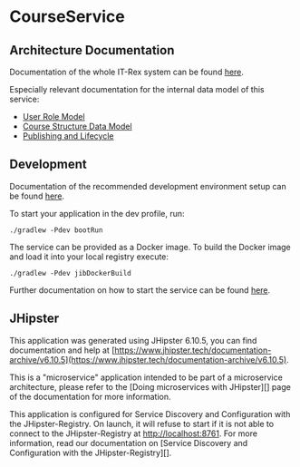 # CourseService

## Architecture Documentation

Documentation of the whole IT-Rex system can be found [here](https://github.com/IT-REX-Platform/Wiki/wiki/Application-Architecture).

Especially relevant documentation for the internal data model of this service:
* [User Role Model](https://github.com/IT-REX-Platform/Wiki/wiki/Application-Architecture--Data-Model--User)
* [Course Structure Data Model](https://github.com/IT-REX-Platform/Wiki/wiki/Application-Architecture--Data-Model--Course)
* [Publishing and Lifecycle](https://github.com/IT-REX-Platform/Wiki/wiki/Application-Architecture--Data-Model--Publishing-and-Lifecycle)


## Development

Documentation of the recommended development environment setup can be found [here](https://github.com/IT-REX-Platform/Wiki/wiki/Development--Environment-Setup).

To start your application in the dev profile, run:

```
./gradlew -Pdev bootRun
```

The service can be provided as a Docker image. To build the Docker image and load it into your local registry execute:

```
./gradlew -Pdev jibDockerBuild
```

Further documentation on how to start the service can be found [here](https://github.com/IT-REX-Platform/Wiki/wiki/Development--How-to-start-a-backend-service).


## JHipster

This application was generated using JHipster 6.10.5, you can find documentation and help at [https://www.jhipster.tech/documentation-archive/v6.10.5](https://www.jhipster.tech/documentation-archive/v6.10.5).

This is a "microservice" application intended to be part of a microservice architecture, please refer to the [Doing microservices with JHipster][] page of the documentation for more information.

This application is configured for Service Discovery and Configuration with the JHipster-Registry. On launch, it will refuse to start if it is not able to connect to the JHipster-Registry at [http://localhost:8761](http://localhost:8761). For more information, read our documentation on [Service Discovery and Configuration with the JHipster-Registry][].

